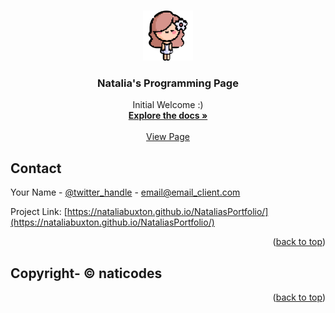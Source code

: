 
<a name="readme-top"></a>


<br />
<div align="center">
  <a href="https://github.com/nataliabuxton/NataliasPortfolio">
    <img src="images/virgo.png" alt="Logo" width="80" height="80">
  </a>

<h3 align="center">Natalia's Programming Page</h3>

  <p align="center">
    Initial Welcome :)
    <br />
    <a href="https://github.com/nataliabuxton/NataliasPortfolio"><strong>Explore the docs »</strong></a>
    <br />
    <br />
    <a href="https://nataliabuxton.github.io/NataliasPortfolio/">View Page</a>
  </p>
</div>


<!-- CONTACT -->
## Contact

Your Name - [@twitter_handle](https://twitter.com/twitter_handle) - email@email_client.com

Project Link: [https://nataliabuxton.github.io/NataliasPortfolio/](https://nataliabuxton.github.io/NataliasPortfolio/)

<p align="right">(<a href="#readme-top">back to top</a>)</p>



<!-- ACKNOWLEDGMENTS -->
## Copyright- © naticodes


<p align="right">(<a href="#readme-top">back to top</a>)</p>
